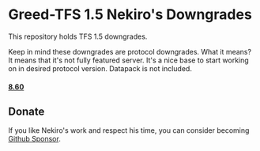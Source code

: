 # Greed-TFS 1.5 Nekiro's Downgrades

This repository holds TFS 1.5 downgrades.

Keep in mind these downgrades are protocol downgrades.
What it means? It means that it's not fully featured server.
It's a nice base to start working on in desired protocol version.
Datapack is not included.

#### **[8.60](https://github.com/nekiro/TFS-1.4-Downgrades/tree/8.60)**

## Donate
If you like Nekiro's work and respect his time, you can consider becoming [Github Sponsor](https://github.com/sponsors/nekiro).
